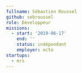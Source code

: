 ```yaml
---
fullname: Sébastien Roussel
github: sebroussel
role: Développeur
missions:
  - start: '2019-06-17'
    end: ''
    status: indépendant
    employer: octo
startups:
  - mrs
---
```

